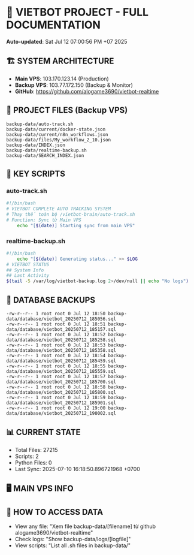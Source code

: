 # 🤖 VIETBOT PROJECT - FULL DOCUMENTATION
**Auto-updated**: Sat Jul 12 07:00:56 PM +07 2025

## 🏗️ SYSTEM ARCHITECTURE
- **Main VPS**: 103.170.123.14 (Production)
- **Backup VPS**: 103.77.172.150 (Backup & Monitor)
- **GitHub**: https://github.com/alogame3690/vietbot-realtime

## 📁 PROJECT FILES (Backup VPS)
```
backup-data/auto-track.sh
backup-data/current/docker-state.json
backup-data/current/n8n_workflows.json
backup-data/files/My_workflow_2_10.json
backup-data/INDEX.json
backup-data/realtime-backup.sh
backup-data/SEARCH_INDEX.json
```

## 🔧 KEY SCRIPTS
### auto-track.sh
```bash
#!/bin/bash
# VIETBOT COMPLETE AUTO TRACKING SYSTEM
# Thay thế toàn bộ /vietbot-brain/auto-track.sh
# Function: Sync từ Main VPS
    echo "[$(date)] Starting sync from main VPS"
```
### realtime-backup.sh
```bash
#!/bin/bash
    echo "[$(date)] Generating status..." >> $LOG
# VIETBOT STATUS
## System Info
## Last Activity
$(tail -5 /var/log/vietbot-backup.log 2>/dev/null || echo "No logs")
```

## 💾 DATABASE BACKUPS
```
-rw-r--r-- 1 root root 0 Jul 12 18:50 backup-data/database/vietbot_20250712_185056.sql
-rw-r--r-- 1 root root 0 Jul 12 18:51 backup-data/database/vietbot_20250712_185157.sql
-rw-r--r-- 1 root root 0 Jul 12 18:52 backup-data/database/vietbot_20250712_185258.sql
-rw-r--r-- 1 root root 0 Jul 12 18:53 backup-data/database/vietbot_20250712_185358.sql
-rw-r--r-- 1 root root 0 Jul 12 18:54 backup-data/database/vietbot_20250712_185459.sql
-rw-r--r-- 1 root root 0 Jul 12 18:55 backup-data/database/vietbot_20250712_185559.sql
-rw-r--r-- 1 root root 0 Jul 12 18:57 backup-data/database/vietbot_20250712_185700.sql
-rw-r--r-- 1 root root 0 Jul 12 18:58 backup-data/database/vietbot_20250712_185800.sql
-rw-r--r-- 1 root root 0 Jul 12 18:59 backup-data/database/vietbot_20250712_185901.sql
-rw-r--r-- 1 root root 0 Jul 12 19:00 backup-data/database/vietbot_20250712_190002.sql
```

## 📊 CURRENT STATE
- Total Files: 27215
- Scripts: 2
- Python Files: 0
- Last Sync: 2025-07-10 16:18:50.896721968 +0700

## 🖥️ MAIN VPS INFO


## 🚨 HOW TO ACCESS DATA
- View any file: "Xem file backup-data/[filename] từ github alogame3690/vietbot-realtime"
- Check logs: "Show backup-data/logs/[logfile]"
- View scripts: "List all .sh files in backup-data/"
